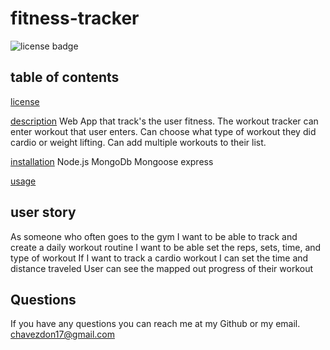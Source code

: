 # fitness-tracker

![license badge](https://img.shields.io/badge/Licence-MIT-blue)

## table of contents

[license](#license)

[description](#description)
Web App that track's the user fitness. The workout tracker can enter workout that user enters. Can choose what type of workout they did cardio or weight lifting. Can add multiple workouts to their list.

[installation](#installation)
Node.js
MongoDb
Mongoose
express

[usage](#usage)

## user story

As someone who often goes to the gym
I want to be able to track and create a daily workout routine
I want to be able set the reps, sets, time, and type of workout
If I want to track a cardio workout
I can set the time and distance traveled
User can see the mapped out progress of their workout

## Questions

If you have any questions you can reach me at my Github or my email.
chavezdon17@gmail.com

